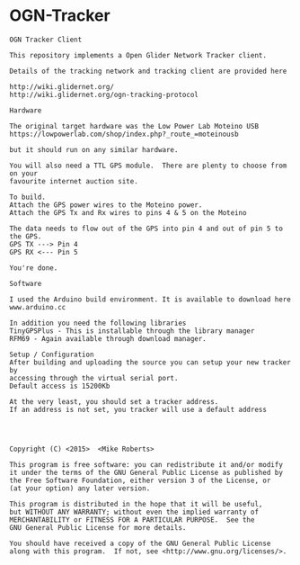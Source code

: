 # OGN-Tracker
    OGN Tracker Client
    
    This repository implements a Open Glider Network Tracker client.
    
    Details of the tracking network and tracking client are provided here
    
    http://wiki.glidernet.org/
    http://wiki.glidernet.org/ogn-tracking-protocol
    
    Hardware
    
    The original target hardware was the Low Power Lab Moteino USB
    https://lowpowerlab.com/shop/index.php?_route_=moteinousb
    
    but it should run on any similar hardware.
    
    You will also need a TTL GPS module.  There are plenty to choose from on your 
    favourite internet auction site.
    
    To build.
    Attach the GPS power wires to the Moteino power.
    Attach the GPS Tx and Rx wires to pins 4 & 5 on the Moteino
    
    The data needs to flow out of the GPS into pin 4 and out of pin 5 to the GPS.
	GPS TX ---> Pin 4
	GPS RX <--- Pin 5
    
    You're done.
    
    Software
    
    I used the Arduino build environment. It is available to download here
    www.arduino.cc
    
    In addition you need the following libraries
    TinyGPSPlus - This is installable through the library manager
    RFM69 - Again available through download manager.
    
    Setup / Configuration
    After building and uploading the source you can setup your new tracker by 
    accessing through the virtual serial port. 
    Default access is 15200Kb
    
    At the very least, you should set a tracker address.  
    If an address is not set, you tracker will use a default address
    
    
    
    
    Copyright (C) <2015>  <Mike Roberts>

    This program is free software: you can redistribute it and/or modify
    it under the terms of the GNU General Public License as published by
    the Free Software Foundation, either version 3 of the License, or
    (at your option) any later version.

    This program is distributed in the hope that it will be useful,
    but WITHOUT ANY WARRANTY; without even the implied warranty of
    MERCHANTABILITY or FITNESS FOR A PARTICULAR PURPOSE.  See the
    GNU General Public License for more details.

    You should have received a copy of the GNU General Public License
    along with this program.  If not, see <http://www.gnu.org/licenses/>.

    
